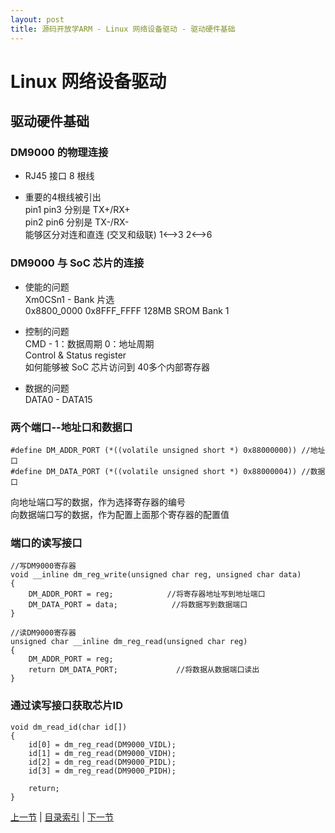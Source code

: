 ```yaml
---
layout: post
title: 源码开放学ARM - Linux 网络设备驱动 - 驱动硬件基础
---
```


# Linux 网络设备驱动 #

## 驱动硬件基础
### DM9000 的物理连接
* RJ45 接口 8 根线  
	
* 重要的4根线被引出  
	pin1 pin3 分别是 TX+/RX+  
	pin2 pin6 分别是 TX-/RX-  
	能够区分对连和直连 (交叉和级联) 1<-->3  2<-->6

### DM9000 与 SoC 芯片的连接
* 使能的问题  
	Xm0CSn1 - Bank 片选  
	0x8800_0000  0x8FFF_FFFF  128MB  SROM Bank 1 

* 控制的问题  
	CMD - 1：数据周期	0：地址周期  
	Control & Status register  
		如何能够被 SoC 芯片访问到
		40多个内部寄存器

* 数据的问题  
	DATA0 - DATA15 

### 两个端口--地址口和数据口
	#define DM_ADDR_PORT (*((volatile unsigned short *) 0x88000000)) //地址口
	#define DM_DATA_PORT (*((volatile unsigned short *) 0x88000004)) //数据口

向地址端口写的数据，作为选择寄存器的编号  
向数据端口写的数据，作为配置上面那个寄存器的配置值  
	
### 端口的读写接口
	//写DM9000寄存器   
	void __inline dm_reg_write(unsigned char reg, unsigned char data)   
	{   
		DM_ADDR_PORT = reg;            //将寄存器地址写到地址端口   
		DM_DATA_PORT = data;            //将数据写到数据端口   
	}   

	//读DM9000寄存器   
	unsigned char __inline dm_reg_read(unsigned char reg)   
	{   
		DM_ADDR_PORT = reg;              
		return DM_DATA_PORT;             //将数据从数据端口读出   
	}  

### 通过读写接口获取芯片ID
	void dm_read_id(char id[])
	{
		id[0] = dm_reg_read(DM9000_VIDL); 
		id[1] = dm_reg_read(DM9000_VIDH); 
		id[2] = dm_reg_read(DM9000_PIDL); 
		id[3] = dm_reg_read(DM9000_PIDH); 

		return;
	}	
	

[上一节](chp105-7.html)  |  [目录索引](../index.html)  |  [下一节](chp106-2.html)
